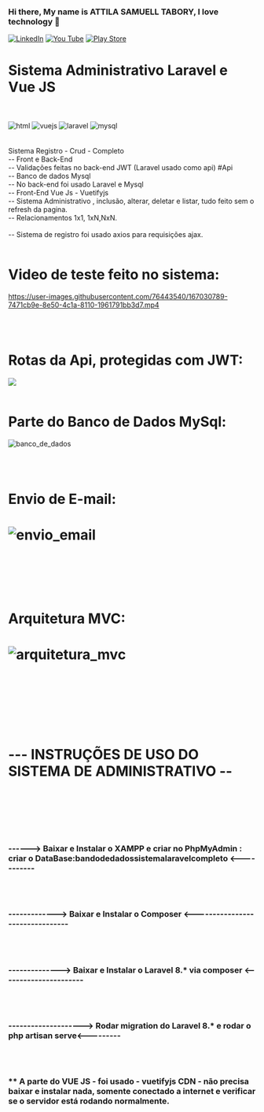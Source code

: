 ### Hi there, My name is ATTILA  SAMUELL TABORY, I love technology 👋

[![LinkedIn ](https://img.shields.io/badge/LinkedIn-0077B5?style=for-the-badge&logo=linkedin&logoColor=white)](https://www.linkedin.com/in/attila-samuell-98291216b/)
[![You Tube](https://img.shields.io/badge/YouTube-FF0000?style=for-the-badge&logo=youtube&logoColor=white)](https://www.youtube.com/channel/UCuX9fZZa3eR4LACYTPVZg5A/videos)
[![Play Store](https://img.shields.io/badge/Google_Play-414141?style=for-the-badge&logo=google-play&logoColor=white)](https://play.google.com/store/apps/details?id=attila.QRCodeGeradorLeitor)


<h1> Sistema Administrativo Laravel e Vue JS </h1>

<div style="display:inline_block"><br/>
  
  
  <br>
  <img align"center" alt="html" src="https://img.shields.io/badge/HTML5-E34F26?style=for-the-badge&logo=html5&logoColor=white"/>
  <img align"center" alt="vuejs" src="https://img.shields.io/badge/Vue.js-35495E?style=for-the-badge&logo=vue.js&logoColor=4FC08D"/>
  <img align"center" alt="laravel" src="https://img.shields.io/badge/Laravel-FF2D20?style=for-the-badge&logo=laravel&logoColor=white"/>
  <img align"center" alt="mysql" src="https://img.shields.io/badge/MySQL-00000F?style=for-the-badge&logo=mysql&logoColor=white"/>

  
  
  
  
 
</div>
<br>
<br>
Sistema Registro - Crud - Completo
<br>
-- Front e Back-End
<br>
-- Validações feitas no back-end JWT (Laravel usado como api) #Api
<br>
-- Banco de dados Mysql
<br>
-- No back-end foi usado Laravel e Mysql
<br>
-- Front-End Vue Js - Vuetifyjs
<br>
-- Sistema Administrativo , inclusão, alterar, deletar e listar, tudo feito sem o refresh da pagina. 
<br>
-- Relacionamentos 1x1, 1xN,NxN.
<br>
<br>
-- Sistema de registro foi usado axios para requisições ajax. 
<br>


<br>

<h1>Video de teste feito no sistema: </h1>







https://user-images.githubusercontent.com/76443540/167030789-7471cb9e-8e50-4c1a-8110-1961791bb3d7.mp4


<br>
<br>
<h1> Rotas da Api, protegidas com JWT:  </h1>

<img src="https://user-images.githubusercontent.com/76443540/167032645-4c1f27d9-ce2e-442f-94cc-544a490e1c60.png">

<br>
<br>
<h1>Parte do Banco de Dados MySql: </h1>


![banco_de_dados](https://user-images.githubusercontent.com/76443540/167031444-b8ee39cc-fe08-40d0-8567-fac253833e01.png)



<br>
<br>

<h1> Envio de E-mail: <h1>
  
![envio_email](https://user-images.githubusercontent.com/76443540/167031899-8e641d4b-70e5-4add-8fe5-fa572f6e8422.png)

 <br>
 <br>
 <h1> Arquitetura MVC: <h1>
 
  
![arquitetura_mvc](https://user-images.githubusercontent.com/76443540/167032223-7d56c498-c1bc-4903-93a6-5e8babbd681c.png)




<br>



<br>
<br>
<h1>--- INSTRUÇÕES DE USO DO SISTEMA DE ADMINISTRATIVO --<h1>
<br>
<br>

<h3>------> Baixar e Instalar o XAMPP  e criar no PhpMyAdmin : criar o DataBase:bandodedadossistemalaravelcompleto <-----------</h3>
<br>
<br>
<h3>-------------> Baixar e Instalar o Composer <--------------------------------</h3>
<br>
<br>
<h3>--------------> Baixar e Instalar o Laravel 8.* via composer <----------------------</h3>
<br>
<br>
<h3>--------------------> Rodar migration do Laravel 8.* e rodar o php artisan serve<---------</h3>
<br>
<br>
<h3>** A parte do VUE JS - foi usado - vuetifyjs CDN - não precisa baixar e instalar nada, somente conectado a internet e verificar se o servidor está rodando normalmente.</h3>
